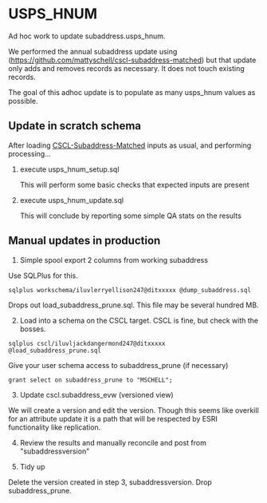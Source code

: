 # USPS_HNUM

Ad hoc work to update subaddress.usps_hnum.

We performed the annual subaddress update using (https://github.com/mattyschell/cscl-subaddress-matched) but that update only adds and removes records as necessary.  It does not touch existing records.

The goal of this adhoc update is to populate as many usps_hnum values as possible.

## Update in scratch schema

After loading [CSCL-Subaddress-Matched](https://github.com/mattyschell/cscl-subaddress-matched) inputs as usual, and performing processing...

1. execute usps_hnum_setup.sql
    
    This will perform some basic checks that expected inputs are present

2. execute usps_hnum_update.sql

   This will conclude by reporting some simple QA stats on the results 

## Manual updates in production
    
1. Simple spool export 2 columns from working subaddress

Use SQLPlus for this.

```
sqlplus workschema/iluvlerryellison247@ditxxxxx @dump_subaddress.sql
```

Drops out load_subaddress_prune.sql.  This file may be several hundred MB.

2. Load into a schema on the CSCL target. CSCL is fine, but check with the bosses.  

```
sqlplus cscl/iluvljackdangermond247@ditxxxxx @load_subaddress_prune.sql
```

Give your user schema access to subaddress_prune (if necessary)

```
grant select on subaddress_prune to "MSCHELL";
```

3. Update cscl.subaddress_evw (versioned view)

We will create a version and edit the version.  Though this seems like overkill for an attribute update it is a path that will be respected by  ESRI functionality like replication.

4. Review the results and manually reconcile and post from "subaddressversion"

5. Tidy up

Delete  the version created in step 3, subaddressversion.  Drop subaddress_prune.




